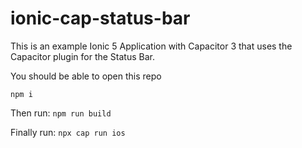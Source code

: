 # ionic-cap-status-bar

This is an example Ionic 5 Application with Capacitor 3 that uses the Capacitor plugin for the Status Bar.

You should be able to open this repo

```npm i```

Then run:
```npm run build```

Finally run:
```npx cap run ios```
